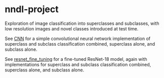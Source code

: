 # nndl-project

Exploration of image classification into superclasses and subclasses, with low resolution images and novel classes introduced at test time.  

See [CNN](CNN/) for a simple convolutional neural network implementation of superclass and subclass classification combined, superclass alone, and subclass alone.  

See [resnet_fine_tuning](resnet_fine_tuning/) for a fine-tuned ResNet-18 model, again with implementations for superclass and subclass classification combined, superclass alone, and subclass alone.  

